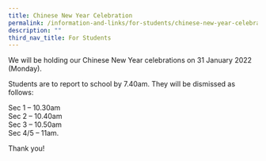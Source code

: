 ```yaml
---
title: Chinese New Year Celebration
permalink: /information-and-links/for-students/chinese-new-year-celebration
description: ""
third_nav_title: For Students
---
```

We will be holding our Chinese New Year celebrations on 31 January 2022 (Monday).  
  
Students are to report to school by 7.40am. They will be dismissed as follows:  
  
Sec 1 – 10.30am  
Sec 2 – 10.40am  
Sec 3 – 10.50am  
Sec 4/5 – 11am.  
  
Thank you!